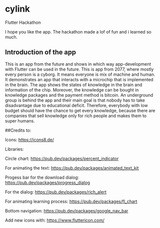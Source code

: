 # cylink

Flutter Hackathon

I hope you like the app. The hackathon made a lof of fun and i learned so much.

## Introduction of the app

This is an app from the future and shows in which way app-development with Flutter can be used in the future. This is app from 2077, where mostly every person is a cyborg. It means everyone is mix of machine and human.
It demonstrates an app that interacts with a microchip that is implemented in the brain.
The app shows the states of knowledge in the brain and information of the chip. 
Moreover, the knowledge can be bought in knowledge packages and the payment method is bitcoin. An underground group is behind the app and their main goal is that nobody has to take disadvantage due to educational deficit. Therefore, everybody with low budget should have the chance to get every knowledge, because there are companies that sell knowledge only for rich people and makes them to super humans.



##Credits to:

Icons:
https://icons8.de/

Libraries:

Circle chart:
https://pub.dev/packages/percent_indicator

For animating the text:
https://pub.dev/packages/animated_text_kit

Progess bar for the download dialog:
https://pub.dev/packages/progress_dialog

For the dialog:
https://pub.dev/packages/rich_alert

For animating learning process:
https://pub.dev/packages/fl_chart

Bottom navigation:
https://pub.dev/packages/google_nav_bar

Add new icons with:
https://www.fluttericon.com/



